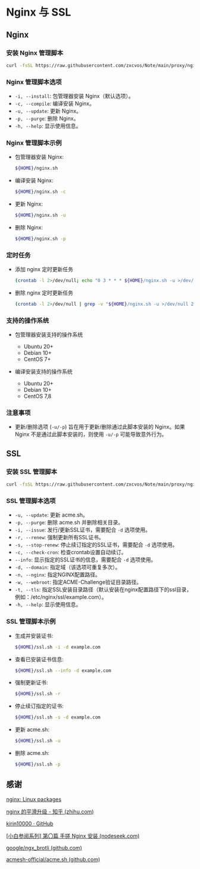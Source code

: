 # Nginx 与 SSL

## Nginx

### 安装 Nginx 管理脚本

```bash
curl -fsSL https://raw.githubusercontent.com/zxcvos/Note/main/proxy/nginx/nginx_manage.sh -o ${HOME}/nginx.sh && chmod a+x ${HOME}/nginx.sh
```

### Nginx 管理脚本选项

- `-i, --install`: 包管理器安装 Nginx（默认选项）。
- `-c, --compile`: 编译安装 Nginx。
- `-u, --update`: 更新 Nginx。
- `-p, --purge`: 删除 Nginx。
- `-h, --help`: 显示使用信息。

### Nginx 管理脚本示例

- 包管理器安装 Nginx:

  ```bash
  ${HOME}/nginx.sh
  ```

- 编译安装 Nginx:

  ```bash
  ${HOME}/nginx.sh -c
  ```

- 更新 Nginx:

  ```bash
  ${HOME}/nginx.sh -u
  ```

- 删除 Nginx:

  ```bash
  ${HOME}/nginx.sh -p
  ```

### 定时任务

- 添加 nginx 定时更新任务

  ```bash
  (crontab -l 2>/dev/null; echo "0 3 * * * ${HOME}/nginx.sh -u >/dev/null 2>&1") | awk '!x[$0]++' | crontab -
  ```

- 删除 nginx 定时更新任务

  ```bash
  (crontab -l 2>/dev/null | grep -v "${HOME}/nginx.sh -u >/dev/null 2>&1") | crontab -
  ```

### 支持的操作系统

- 包管理器安装支持的操作系统
  - Ubuntu 20+
  - Debian 10+
  - CentOS 7+

- 编译安装支持的操作系统
  - Ubuntu 20+
  - Debian 10+
  - CentOS 7,8

### 注意事项

- 更新/删除选项 (`-u/-p`) 旨在用于更新/删除通过此脚本安装的 Nginx。如果 Nginx 不是通过此脚本安装的，则使用 `-u/-p` 可能导致意外行为。

## SSL

### 安装 SSL 管理脚本

```bash
curl -fsSL https://raw.githubusercontent.com/zxcvos/Note/main/proxy/nginx/ssl_manage.sh -o ${HOME}/ssl.sh && chmod a+x ${HOME}/ssl.sh
```

### SSL 管理脚本选项

- `-u, --update`: 更新 acme.sh。
- `-p, --purge`: 删除 acme.sh 并删除相关目录。
- `-i, --issue`: 发行/更新SSL证书，需要配合 `-d` 选项使用。
- `-r, --renew`: 强制更新所有SSL证书。
- `-s, --stop-renew`: 停止续订指定的SSL证书，需要配合 `-d` 选项使用。
- `-c, --check-cron`: 检查crontab设置自动续订。
- `--info`: 显示指定的SSL证书的信息，需要配合 `-d` 选项使用。
- `-d, --domain`: 指定域（该选项可重复多次）。
- `-n, --nginx`: 指定NGINX配置路径。
- `-w, --webroot`: 指定ACME-Challenge验证目录路径。
- `-t, --tls`: 指定SSL安装目录路径（默认安装在nginx配置路径下的ssl目录，例如：/etc/nginx/ssl/example.com）。
- `-h, --help`: 显示使用信息。

### SSL 管理脚本示例

- 生成并安装证书:

  ```bash
  ${HOME}/ssl.sh -i -d example.com
  ```

- 查看已安装证书信息:

  ```bash
  ${HOME}/ssl.sh --info -d example.com
  ```

- 强制更新证书:

  ```bash
  ${HOME}/ssl.sh -r
  ```

- 停止续订指定的证书:

  ```bash
  ${HOME}/ssl.sh -s -d example.com
  ```

- 更新 acme.sh:

  ```bash
  ${HOME}/ssl.sh -u
  ```

- 删除 acme.sh:

  ```bash
  ${HOME}/ssl.sh -p
  ```

## 感谢

[nginx: Linux packages](https://nginx.org/en/linux_packages.html)

[nginx 的平滑升级 - 知乎 (zhihu.com)](https://zhuanlan.zhihu.com/p/193078620)

[kirin10000 · GitHub](https://github.com/kirin10000/Xray-script)

[[小白参阅系列] 第〇篇 手搓 Nginx 安装 (nodeseek.com)](https://www.nodeseek.com/post-37224-1)

[google/ngx_brotli (github.com)](https://github.com/google/ngx_brotli)

[acmesh-official/acme.sh (github.com)](https://github.com/acmesh-official/acme.sh)
